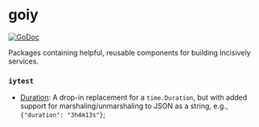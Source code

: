goiy
====

[![GoDoc](https://godoc.org/github.com/incisively/goiy?status.svg)](http://godoc.org/github.com/incisively/goiy)

Packages containing helpful, reusable components for building Incisively services.

### `iytest`

- [Duration](http://godoc.org/github.com/incisively/goiy/iytime#Duration): A drop-in replacement for a `time.Duration`, but with added support for marshaling/unmarshaling to JSON as a string, e.g., `{"duration": "3h4m13s"}`;


